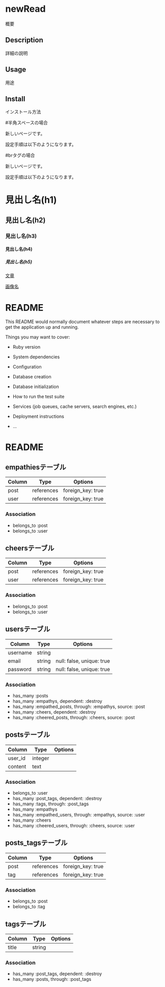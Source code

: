 # newRead

概要


## Description
詳細の説明



## Usage
用途


## Install
インストール方法


#半角スペースの場合

新しいページです。  

設定手順は以下のようになります。


#brタグの場合

新しいページです。<br>

設定手順は以下のようになります。


# 見出し名(h1)

## 見出し名(h2)

### 見出し名(h3)

#### 見出し名(h4)

##### 見出し名(h5)

[文章](リンク先のURL)


[画像名](public/images/桃.jpeg)











# README

This README would normally document whatever steps are necessary to get the
application up and running.

Things you may want to cover:

* Ruby version

* System dependencies

* Configuration

* Database creation

* Database initialization

* How to run the test suite

* Services (job queues, cache servers, search engines, etc.)

* Deployment instructions

* ...



# README

## empathiesテーブル
|Column|Type|Options|
|------|----|-------|
|post|references|foreign_key: true|
|user|references|foreign_key: true|

### Association
- belongs_to :post
- belongs_to :user

## cheersテーブル
|Column|Type|Options|
|------|----|-------|
|post|references|foreign_key: true|
|user|references|foreign_key: true|

### Association
- belongs_to :post
- belongs_to :user

## usersテーブル
|Column|Type|Options|
|------|----|-------|
|username|string|
|email|string|null: false, unique: true|
|password|string|null: false, unique: true|

### Association
- has_many :posts
- has_many :empathys, dependent: :destroy
- has_many :empathed_posts, through: :empathys, source: :post
- has_many :cheers, dependent: :destroy
- has_many :cheered_posts, through: :cheers, source: :post

## postsテーブル
|Column|Type|Options|
|------|----|-------|
|user_id|integer|
|content|text|

### Association
- belongs_to :user
- has_many :post_tags, dependent: :destroy
- has_many :tags, through: :post_tags
- has_many :empathys
- has_many :empathed_users, through: :empathys, source: :user
- has_many :cheers
- has_many :cheered_users, through: :cheers, source: :user

## posts_tagsテーブル
|Column|Type|Options|
|------|----|-------|
|post|references|foreign_key: true|
|tag|references|foreign_key: true|

### Association
- belongs_to :post
- belongs_to :tag

## tagsテーブル
|Column|Type|Options|
|------|----|-------|
|title|string|

### Association
- has_many :post_tags, dependent: :destroy
- has_many :posts, through: :post_tags

